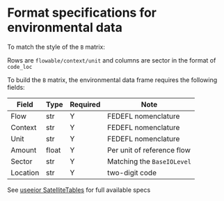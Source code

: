 # Format specifications for environmental data

To match the style of the `B` matrix:

Rows are `flowable/context/unit` and columns are sector in the format of `code_loc`

To build the `B` matrix, the environmental data frame requires the following fields:

 Field | Type | Required |  Note |
----------- |  ---- | ---------| -----  |
Flow | str | Y | FEDEFL nomenclature
Context | str | Y | FEDEFL nomenclature
Unit | str | Y | FEDEFL nomenclature
Amount | float | Y | Per unit of reference flow
Sector | str | Y | Matching the `BaseIOLevel`
Location | str | Y | two-digit code

See [useeior SatelliteTables](https://github.com/USEPA/useeior/blob/master/format_specs/Model.md#satellitetables) for full available specs